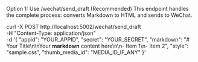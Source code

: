    Option 1: Use /wechat/send_draft (Recommended)
  This endpoint handles the complete process: converts Markdown to HTML and sends to WeChat.

 curl -X POST http://localhost:5002/wechat/send_draft \
   -H "Content-Type: application/json" \
   -d '{
     "appid": "YOUR_APPID",
     "secret": "YOUR_SECRET",
     "markdown": "# Your Title\n\nYour **markdown** content here\n\n- Item 1\n- Item 2",
     "style": "sample.css",
     "thumb_media_id": "MEDIA_ID_IF_ANY"
   }'